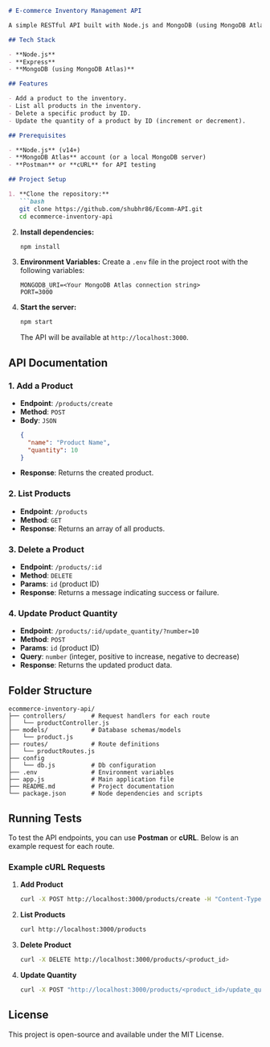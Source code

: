 
```markdown
# E-commerce Inventory Management API

A simple RESTful API built with Node.js and MongoDB (using MongoDB Atlas) to manage product inventory for an e-commerce platform. This API allows an admin to create, view, delete, and update product quantities in the database.

## Tech Stack

- **Node.js**
- **Express**
- **MongoDB (using MongoDB Atlas)**

## Features

- Add a product to the inventory.
- List all products in the inventory.
- Delete a specific product by ID.
- Update the quantity of a product by ID (increment or decrement).

## Prerequisites

- **Node.js** (v14+)
- **MongoDB Atlas** account (or a local MongoDB server)
- **Postman** or **cURL** for API testing

## Project Setup

1. **Clone the repository:**
   ```bash
   git clone https://github.com/shubhr86/Ecomm-API.git
   cd ecommerce-inventory-api
   ```

2. **Install dependencies:**
   ```bash
   npm install
   ```

3. **Environment Variables:**
   Create a `.env` file in the project root with the following variables:
   ```plaintext
   MONGODB_URI=<Your MongoDB Atlas connection string>
   PORT=3000
   ```

4. **Start the server:**
   ```bash
   npm start
   ```
   The API will be available at `http://localhost:3000`.

## API Documentation

### 1. Add a Product
- **Endpoint**: `/products/create`
- **Method**: `POST`
- **Body**: `JSON`
   ```json
   {
     "name": "Product Name",
     "quantity": 10
   }
   ```
- **Response**: Returns the created product.

### 2. List Products
- **Endpoint**: `/products`
- **Method**: `GET`
- **Response**: Returns an array of all products.

### 3. Delete a Product
- **Endpoint**: `/products/:id`
- **Method**: `DELETE`
- **Params**: `id` (product ID)
- **Response**: Returns a message indicating success or failure.

### 4. Update Product Quantity
- **Endpoint**: `/products/:id/update_quantity/?number=10`
- **Method**: `POST`
- **Params**: `id` (product ID)
- **Query**: `number` (integer, positive to increase, negative to decrease)
- **Response**: Returns the updated product data.

## Folder Structure

```
ecommerce-inventory-api/
├── controllers/       # Request handlers for each route
│   └── productController.js
├── models/            # Database schemas/models
│   └── product.js
├── routes/            # Route definitions
│   └── productRoutes.js
├── config
│   └── db.js          # Db configuration
├── .env               # Environment variables
├── app.js             # Main application file
├── README.md          # Project documentation
└── package.json       # Node dependencies and scripts
```

## Running Tests

To test the API endpoints, you can use **Postman** or **cURL**. Below is an example request for each route.

### Example cURL Requests

1. **Add Product**
   ```bash
   curl -X POST http://localhost:3000/products/create -H "Content-Type: application/json" -d '{"name":"Example Product", "quantity":10}'
   ```

2. **List Products**
   ```bash
   curl http://localhost:3000/products
   ```

3. **Delete Product**
   ```bash
   curl -X DELETE http://localhost:3000/products/<product_id>
   ```

4. **Update Quantity**
   ```bash
   curl -X POST "http://localhost:3000/products/<product_id>/update_quantity/?number=5"
   ```

## License

This project is open-source and available under the MIT License.
```
